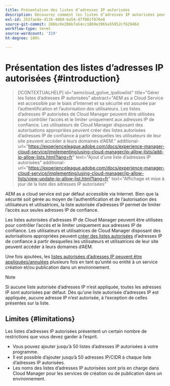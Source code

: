 ```yaml
---
title: Présentation des listes d’adresses IP autorisées
description: Découvrez comment les listes d’adresses IP autorisées peuvent limiter les adresses à partir desquelles les utilisateurs peuvent accéder à vos domaines AEM as a Cloud Service.
exl-id: 352fae8e-d116-40b0-ba54-d7f001f076e8
source-git-commit: 286bc8e206b7a54cc1869e3965e55852cf62946d
workflow-type: tm+mt
source-wordcount: '319'
ht-degree: 100%

---
```



# Présentation des listes d’adresses IP autorisées {#introduction}

>[!CONTEXTUALHELP]
>id="aemcloud_golive_ipallowlist"
>title="Gérer les listes d’adresses IP autorisées"
>abstract="AEM as a Cloud Service est accessible par le biais d’Internet et sa sécurité est assurée par l’authentification et l’autorisation des utilisateurs. Les listes d’adresses IP autorisées de Cloud Manager peuvent être utilisées pour contrôler l’accès et le limiter uniquement aux adresses IP de confiance. Les utilisateurs de Cloud Manager disposant des autorisations appropriées peuvent créer des listes autorisées d’adresses IP de confiance à partir desquelles les utilisateurs de leur site peuvent accéder à leurs domaines d’AEM."
>additional-url="https://experienceleague.adobe.com/docs/experience-manager-cloud-service/implementing/using-cloud-manager/ip-allow-lists/add-ip-allow-lists.html?lang=fr" text="Ajout d’une liste d’adresses IP autorisées"
>additional-url="https://experienceleague.adobe.com/docs/experience-manager-cloud-service/implementing/using-cloud-manager/ip-allow-lists/view-update-ip-allow-list.html?lang=fr" text="Affichage et mise à jour de la liste des adresses IP autorisées"

AEM as a cloud service est par défaut accessible via Internet. Bien que la sécurité soit gérée au moyen de l’authentification et de l’autorisation des utilisateurs et utilisatrices, la liste autorisée d’adresses IP permet de limiter l’accès aux seules adresses IP de confiance.

Les listes autorisées d’adresses IP de Cloud Manager peuvent être utilisées pour contrôler l’accès et le limiter uniquement aux adresses IP de confiance. Les utilisateurs et utilisatrices de Cloud Manager disposant des autorisations appropriées peuvent [créer des listes autorisées](/help/implementing/cloud-manager/ip-allow-lists/add-ip-allow-lists.md) d’adresses IP de confiance à partir desquelles les utilisateurs et utilisatrices de leur site peuvent accéder à leurs domaines d’AEM.

Une fois ajoutées, les [listes autorisées d’adresses IP peuvent être appliquées/annulées](/help/implementing/cloud-manager/ip-allow-lists/apply-allow-list.md) plusieurs fois en tant qu’unité ou entité à un service création et/ou publication dans un environnement.

>[!NOTE]
>
>Si aucune liste autorisée d’adresses IP n’est appliquée, toutes les adresses IP sont autorisées par défaut. Dès qu’une liste autorisée d’adresses IP est appliquée, aucune adresse IP n’est autorisée, à l’exception de celles présentes sur la liste.

## Limites {#limitations}

Les listes d’adresses IP autorisées présentent un certain nombre de restrictions que vous devez garder à l’esprit.

* Vous pouvez ajouter jusqu’à 50 listes d’adresses IP autorisées à votre programme.
* Il est possible d’ajouter jusqu’à 50 adresses IP/CIDR à chaque liste d’adresses IP autorisées.
* Les noms des listes d’adresses IP autorisées sont pris en charge dans Cloud Manager pour les services de création ou de publication dans un environnement.
